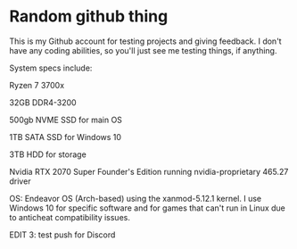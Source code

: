 # Random github thing 
This is my Github account for testing projects and giving feedback. I don't have any coding abilities, so you'll just see me testing things, if anything.

System specs include:

Ryzen 7 3700x

32GB DDR4-3200

500gb NVME SSD for main OS

1TB SATA SSD for Windows 10

3TB HDD for storage

Nvidia RTX 2070 Super Founder's Edition running nvidia-proprietary 465.27 driver

OS: Endeavor OS (Arch-based) using the xanmod-5.12.1 kernel. I use Windows 10 for specific software and for games that can't run in Linux due to anticheat compatibility issues.

EDIT 3: test push for Discord
